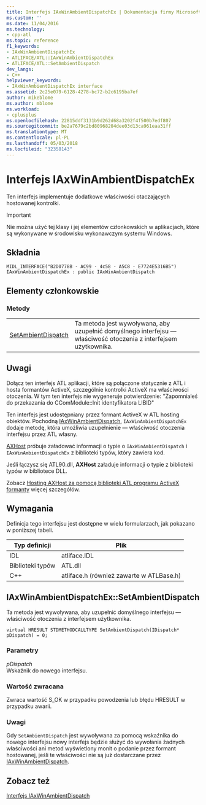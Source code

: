 ```yaml
---
title: Interfejs IAxWinAmbientDispatchEx | Dokumentacja firmy Microsoft
ms.custom: ''
ms.date: 11/04/2016
ms.technology:
- cpp-atl
ms.topic: reference
f1_keywords:
- IAxWinAmbientDispatchEx
- ATLIFACE/ATL::IAxWinAmbientDispatchEx
- ATLIFACE/ATL::SetAmbientDispatch
dev_langs:
- C++
helpviewer_keywords:
- IAxWinAmbientDispatchEx interface
ms.assetid: 2c25e079-6128-4278-bc72-b2c6195ba7ef
author: mikeblome
ms.author: mblome
ms.workload:
- cplusplus
ms.openlocfilehash: 22815ddf3131b9d262d68a3202f4f500b7edf807
ms.sourcegitcommit: be2a7679c2bd80968204dee03d13ca961eaa31ff
ms.translationtype: MT
ms.contentlocale: pl-PL
ms.lasthandoff: 05/03/2018
ms.locfileid: "32358143"
---
```

# <a name="iaxwinambientdispatchex-interface"></a>Interfejs IAxWinAmbientDispatchEx
Ten interfejs implementuje dodatkowe właściwości otaczających hostowanej kontrolki.  
  
> [!IMPORTANT]
>  Nie można użyć tej klasy i jej elementów członkowskich w aplikacjach, które są wykonywane w środowisku wykonawczym systemu Windows.  
  
## <a name="syntax"></a>Składnia  
  
```
MIDL_INTERFACE("B2D0778B - AC99 - 4c58 - A5C8 - E7724E5316B5") IAxWinAmbientDispatchEx : public IAxWinAmbientDispatch
```  
  
## <a name="members"></a>Elementy członkowskie  
  
### <a name="methods"></a>Metody  
  
|||  
|-|-|  
|[SetAmbientDispatch](#setambientdispatch)|Ta metoda jest wywoływana, aby uzupełnić domyślnego interfejsu — właściwość otoczenia z interfejsem użytkownika.|  
  
## <a name="remarks"></a>Uwagi  
 Dołącz ten interfejs ATL aplikacji, które są połączone statycznie z ATL i hosta formantów ActiveX, szczególnie kontrolki ActiveX ma właściwości otoczenia. W tym ten interfejs nie wygeneruje potwierdzenie: "Zapomnialeś do przekazania do CComModule::Init identyfikatora LIBID"  
  
 Ten interfejs jest udostępniany przez formant ActiveX w ATL hosting obiektów. Pochodną [IAxWinAmbientDispatch](../../atl/reference/iaxwinambientdispatch-interface.md), `IAxWinAmbientDispatchEx` dodaje metodę, która umożliwia uzupełnienie — właściwość otoczenia interfejsu przez ATL własny.  
  
 [AXHost](https://msdn.microsoft.com/library/system.windows.forms.axhost.aspx) próbuje załadować informacji o typie o `IAxWinAmbientDispatch` i `IAxWinAmbientDispatchEx` z biblioteki typów, który zawiera kod.  
  
 Jeśli łączysz się ATL90.dll, **AXHost** załaduje informacji o typie z biblioteki typów w bibliotece DLL.  
  
 Zobacz [Hosting AXHost za pomocą biblioteki ATL programu ActiveX formanty](../../atl/hosting-activex-controls-using-atl-axhost.md) więcej szczegółów.  
  
## <a name="requirements"></a>Wymagania  
 Definicja tego interfejsu jest dostępne w wielu formularzach, jak pokazano w poniższej tabeli.  
  
|Typ definicji|Plik|  
|---------------------|----------|  
|IDL|atliface.IDL|  
|Biblioteki typów|ATL.dll|  
|C++|atliface.h (również zawarte w ATLBase.h)|  
  
##  <a name="setambientdispatch"></a>  IAxWinAmbientDispatchEx::SetAmbientDispatch  
 Ta metoda jest wywoływana, aby uzupełnić domyślnego interfejsu — właściwość otoczenia z interfejsem użytkownika.  
  
```
virtual HRESULT STDMETHODCALLTYPE SetAmbientDispatch(IDispatch* pDispatch) = 0;
```  
  
### <a name="parameters"></a>Parametry  
 *pDispatch*  
 Wskaźnik do nowego interfejsu.  
  
### <a name="return-value"></a>Wartość zwracana  
 Zwraca wartość S_OK w przypadku powodzenia lub błędu HRESULT w przypadku awarii.  
  
### <a name="remarks"></a>Uwagi  
 Gdy `SetAmbientDispatch` jest wywoływana za pomocą wskaźnika do nowego interfejsu nowy interfejs będzie służyć do wywołania żadnych właściwości ani metod wyświetlony monit o podanie przez formant hostowanej, jeśli te właściwości nie są już dostarczane przez [IAxWinAmbientDispatch](../../atl/reference/iaxwinambientdispatch-interface.md).  
  
## <a name="see-also"></a>Zobacz też  
 [Interfejs IAxWinAmbientDispatch](../../atl/reference/iaxwinambientdispatch-interface.md)
